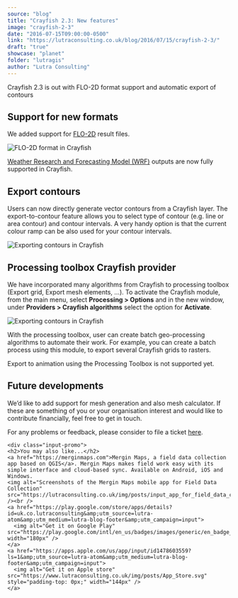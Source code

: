 ```yaml
---
source: "blog"
title: "Crayfish 2.3: New features"
image: "crayfish-2-3"
date: "2016-07-15T09:00:00-0500"
link: "https://lutraconsulting.co.uk/blog/2016/07/15/crayfish-2-3/"
draft: "true"
showcase: "planet"
folder: "lutragis"
author: "Lutra Consulting"
---
```


<p>Crayfish 2.3 is out with FLO-2D format support and automatic export of contours</p>

<!-- more -->

<h2 id="support-for-new-formats">Support for new formats</h2>

<p>We added support for <a href="http://www.flo-2d.com/" target="_blank">FLO-2D</a> result files.</p>

<p><img alt="FLO-2D format in Crayfish" src="https://www.lutraconsulting.co.uk/img/posts/flo2d_format.png" /></p>

<p><a href="http://www.wrf-model.org/index.php">Weather Research and Forecasting Model (WRF)</a> outputs are now fully supported in Crayfish.</p>

<h2 id="export-contours">Export contours</h2>
<p>Users can now directly generate vector contours from a Crayfish layer. The export-to-contour feature allows you to select type of contour (e.g. line or area contour) and contour intervals. A very handy option is that the current colour ramp can be also used for your contour intervals.</p>

<p><img alt="Exporting contours in Crayfish" src="https://www.lutraconsulting.co.uk/img/posts/export_contours.png" /></p>

<h2 id="processing-toolbox-crayfish-provider">Processing toolbox Crayfish provider</h2>

<p>We have incorporated many algorithms from Crayfish to processing toolbox (Export grid, Export mesh elements, …). To activate the Crayfish module, from the main menu, select <strong>Processing &gt; Options</strong> and in the new window, under <strong>Providers &gt; Crayfish algorithms</strong> select the option for <strong>Activate</strong>.</p>

<p><img alt="Exporting contours in Crayfish" src="https://www.lutraconsulting.co.uk/img/posts/crayfish_ptb.png" /></p>

<p>With the processing toolbox, user can create batch geo-processing algorithms to automate their work. For example, you can create a batch process using this module, to export several Crayfish grids to rasters.</p>

<p>Export to animation using the Processing Toolbox is not supported yet.</p>

<h2 id="future-developments">Future developments</h2>

<p>We’d like to add support for mesh generation and also mesh calculator. If these are something of you or your organisation interest and would like to contribute financially, feel free to get in touch.</p>

<p>For any problems or feedback, please consider to file a ticket <a href="https://github.com/lutraconsulting/qgis-crayfish-plugin/issues" title="Crayfish issues">here</a>.</p>

    <div class="input-promo">
    <h2>You may also like...</h2>
    <a href="https://merginmaps.com">Mergin Maps, a field data collection app based on QGIS</a>. Mergin Maps makes field work easy with its simple interface and cloud-based sync. Available on Android, iOS and Windows.
    <img alt="Screenshots of the Mergin Maps mobile app for Field Data Collection" src="https://lutraconsulting.co.uk/img/posts/input_app_for_field_data_collection.jpg" /><br />
    <a href="https://play.google.com/store/apps/details?id=uk.co.lutraconsulting&amp;utm_source=lutra-atom&amp;utm_medium=lutra-blog-footer&amp;utm_campaign=input">
      <img alt="Get it on Google Play" src="https://play.google.com/intl/en_us/badges/images/generic/en_badge_web_generic.png" width="180px" />
    </a>
    <a href="https://apps.apple.com/us/app/input/id1478603559?ls=1&amp;utm_source=lutra-atom&amp;utm_medium=lutra-blog-footer&amp;utm_campaign=input">
      <img alt="Get it on Apple store" src="https://www.lutraconsulting.co.uk/img/posts/App_Store.svg" style="padding-top: 0px;" width="144px" />
    </a>
  </div>
